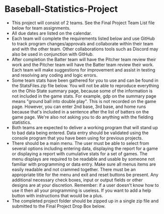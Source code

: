 # Baseball-Statistics-Project
* This project will consist of 2 teams. See the Final Project Team List file below for team assignments.
* All due dates are listed on the calendar.
* Each team will complete the requirements listed below and use GitHub to track program changes/approvals and collaborate within their team and with the other team. Other collaborations tools such as Discord may also be used in conjunction with GitHub.
* After completion the Batter team will have the Pitcher team review their work and the Pitcher team will have the Batter team review their work. Each team will make suggestions for improvement and assist in testing and resolving any coding and logic errors. 
* Some team stats have been gathered for you to use and can be found in the StatsFiles.zip file below. You will not be able to reproduce everything on the Ohio State summary page, because some of the information is not included in the game stats.  For example, gdp on the summary page means "ground ball into double play".  This is not recorded on the game page.  However, you can enter 2nd base, 3rd base, and home runs because that's included in a sentence after the list of batters on the game page.  We're also not asking you to do anything with the fielding statistics.
* Both teams are expected to deliver a working program that will stand up to bad data being entered. Data entry should be validated using the console program that you have been using for previous projects.
* There should be a main menu.  The user must be able to select from several options including entering data, displaying the report for a game or displaying a report with cumulative stats for a set of games.  The menu displays are required to be readable and usable by someone not familiar with programming or data entry. Make sure all menus items are easily readable and not crammed together.  There must be an appropriate title for the menu and exit and reset buttons be present. Any additional necessary check boxes, input or output fields or other designs are at your discretion. Remember: if a user doesn't know how to use it then all your programming is useless. If you want to add a help button with instructions that would be a plus.
* The completed project folder should be zipped up in a single zip file and submitted to the Final Project Drop Box below.
